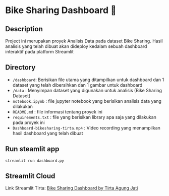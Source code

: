 # Bike Sharing Dashboard 🚵

## Description

Project ini merupakan proyek Analisis Data pada dataset Bike Sharing. Hasil analisis yang telah dibuat akan dideploy kedalam sebuah dashboard interaktif pada platform Streamlit

## Directory

- `/dashboard`: Berisikan file utama yang ditampilkan untuk dashboard dan 1 dataset yang telah dibersihkan dan 1 gambar untuk dashboard
- `/data` : Menyimpan dataset yang digunakan untuk analisis (Bike Sharing Dataset)
- `notebook.ipynb` : file jupyter notebook yang berisikan analisis data yang dilakukan
- `README.md` : file informasi tentang proyek ini
- `requirements.txt` : file yang berisikan library apa saja yang dilakukan pada proyek ini
- `Dashboard-bikesharing-tirta.mp4` : Video recording yang menampilkan hasil dashboard yang telah dibuat

## Run steamlit app
```
streamlit run dashboard.py
```

## Streamlit Cloud 
Link Streamlit Tirta: <a href='https://bikesharing-tirtaaj.streamlit.app/' target='_blank' title='Bike Sharing Dashboard by Tirta Agung Jati | Streamlit'>Bike Sharing Dashboard by Tirta Agung Jati</a>